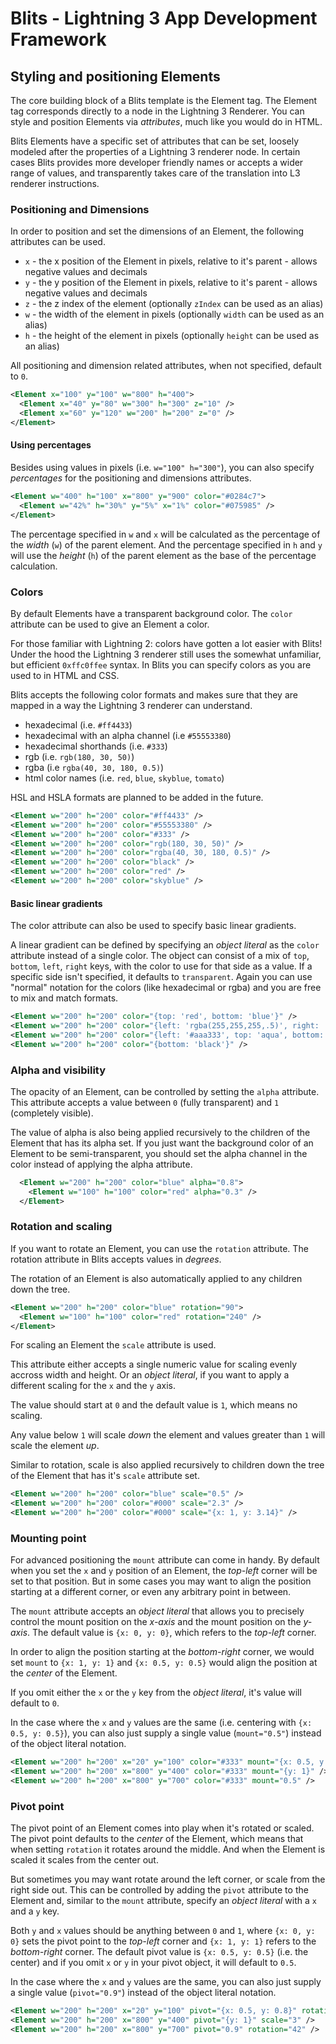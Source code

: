 # Blits - Lightning 3 App Development Framework

## Styling and positioning Elements

The core building block of a Blits template is the Element tag. The Element tag corresponds directly to a node in the Lightning 3 Renderer. You can style and position Elements via _attributes_, much like you would do in HTML.

Blits Elements have a specific set of attributes that can be set, loosely modeled after the properties of a Lightning 3 renderer node. In certain cases Blits provides more developer friendly names or accepts a wider range of values, and transparently takes care of the translation into L3 renderer instructions.

### Positioning and Dimensions

In order to position and set the dimensions of an Element, the following attributes can be used.

  - `x` - the x position of the Element in pixels, relative to it's parent - allows negative values and decimals
  - `y` - the y position of the Element in pixels, relative to it's parent - allows negative values and decimals
  - `z` - the z index of the element (optionally `zIndex` can be used as an alias)
  - `w` - the width of the element in pixels (optionally `width` can be used as an alias)
  - `h` - the height of the element in pixels (optionally `height` can be used as an alias)

All positioning and dimension related attributes, when not specified, default to `0`.

```xml
<Element x="100" y="100" w="800" h="400">
  <Element x="40" y="80" w="300" h="300" z="10" />
  <Element x="60" y="120" w="200" h="200" z="0" />
</Element>
```

#### Using percentages

Besides using values in pixels (i.e. `w="100" h="300"`), you can also specify _percentages_ for the positioning and dimensions attributes.

```xml
<Element w="400" h="100" x="800" y="900" color="#0284c7">
  <Element w="42%" h="30%" y="5%" x="1%" color="#075985" />
</Element>
```
The percentage specified in `w` and `x` will be calculated as the percentage of the _width_ (`w`) of the parent element.
And the percentage specified in `h` and `y` will use the _height_ (`h`) of the parent element as the base of the percentage calculation.

### Colors

By default Elements have a transparent background color. The `color` attribute can be used to give an Element a color.

For those familiar with Lightning 2: colors have gotten a lot easier with Blits! Under the hood the Lightning 3 renderer still uses the somewhat unfamiliar, but efficient `0xffc0ffee` syntax. In Blits you can specify colors as you are used to in HTML and CSS.

Blits accepts the following color formats and makes sure that they are mapped in a way the Lightning 3 renderer can understand.

- hexadecimal (i.e. `#ff4433`)
- hexadecimal with an alpha channel (i.e `#55553380`)
- hexadecimal shorthands (i.e. `#333`)
- rgb (i.e. `rgb(180, 30, 50)`)
- rgba (i.e `rgba(40, 30, 180, 0.5)`)
- html color names (i.e. `red`, `blue`, `skyblue`, `tomato`)

HSL and HSLA formats are planned to be added in the future.

```xml
<Element w="200" h="200" color="#ff4433" />
<Element w="200" h="200" color="#55553380" />
<Element w="200" h="200" color="#333" />
<Element w="200" h="200" color="rgb(180, 30, 50)" />
<Element w="200" h="200" color="rgba(40, 30, 180, 0.5)" />
<Element w="200" h="200" color="black" />
<Element w="200" h="200" color="red" />
<Element w="200" h="200" color="skyblue" />
```

#### Basic linear gradients

The color attribute can also be used to specify basic linear gradients.

A linear gradient can be defined by specifying an _object literal_ as the `color` attribute instead of a single color. The object can consist of a mix of `top`, `bottom`, `left`, `right` keys, with the color to use for that side as a value. If a specific side isn't specified, it defaults to `transparent`. Again you can use "normal" notation for the colors (like hexadecimal or rgba) and you are free to mix and match formats.

```xml
<Element w="200" h="200" color="{top: 'red', bottom: 'blue'}" />
<Element w="200" h="200" color="{left: 'rgba(255,255,255,.5)', right: '#000'}" />
<Element w="200" h="200" color="{left: '#aaa333', top: 'aqua', bottom: rgb(255,100,20)'}" />
<Element w="200" h="200" color="{bottom: 'black'}" />
```

### Alpha and visibility

The opacity of an Element, can be controlled by setting the `alpha` attribute. This attribute accepts a value between `0` (fully transparent) and `1` (completely visible).

The value of alpha is also being applied recursively to the children of the Element that has its alpha set. If you just want the background color of an Element to be semi-transparent, you should set the alpha channel in the color instead of applying the alpha attribute.

```xml
  <Element w="200" h="200" color="blue" alpha="0.8">
    <Element w="100" h="100" color="red" alpha="0.3" />
  </Element>
```

### Rotation and scaling

If you want to rotate an Element, you can use the `rotation` attribute. The rotation attribute in Blits accepts values in _degrees_.

The rotation of an Element is also automatically applied to any children down the tree.

```xml
<Element w="200" h="200" color="blue" rotation="90">
  <Element w="100" h="100" color="red" rotation="240" />
</Element>
```

For scaling an Element the `scale` attribute is used.

This attribute either accepts a single numeric value for scaling evenly accross width and height. Or an _object literal_, if you want to apply a different scaling for the `x` and the `y` axis.

The value should start at `0` and the default value is `1`, which means no scaling.

Any value below `1` will scale _down_ the element and values greater than `1` will scale the element _up_.

Similar to rotation, scale is also applied recursively to children down the tree of the Element that has it's `scale` attribute set.

```xml
<Element w="200" h="200" color="blue" scale="0.5" />
<Element w="200" h="200" color="#000" scale="2.3" />
<Element w="200" h="200" color="#000" scale="{x: 1, y: 3.14}" />
```

### Mounting point

For advanced positioning the `mount` attribute can come in handy. By default when you set the `x` and `y` position of an Element, the _top-left_ corner will be set to that position. But in some cases you may want to align the position starting at a different corner, or even any arbitrary point in between.

The `mount` attribute accepts an _object literal_ that allows you to precisely control the mount position on the _x-axis_ and the mount position on the _y-axis_. The default value is `{x: 0, y: 0}`, which refers to the _top-left_ corner.

In order to align the position starting at the _bottom-right_ corner, we would set `mount` to `{x: 1, y: 1}` and `{x: 0.5, y: 0.5}` would align the position at the _center_ of the Element.

If you omit either the `x` or the `y` key from the _object literal_, it's value will default to `0`.

In the case where the `x` and `y` values are the same (i.e. centering with `{x: 0.5, y: 0.5}`), you can also just supply a single value (`mount="0.5"`) instead of the object literal notation.

```xml
<Element w="200" h="200" x="20" y="100" color="#333" mount="{x: 0.5, y: 0.8}" />
<Element w="200" h="200" x="800" y="400" color="#333" mount="{y: 1}" />
<Element w="200" h="200" x="800" y="700" color="#333" mount="0.5" />
```

### Pivot point

The pivot point of an Element comes into play when it's rotated or scaled. The pivot point defaults to the _center_ of the Element, which means that when setting `rotation` it rotates around the middle. And when the Element is scaled it scales from the center out.

But sometimes you may want rotate around the left corner, or scale from the right side out. This can be controlled by adding the `pivot` attribute to the Element and, similar to the `mount` attribute, specify an _object literal_ with a `x` and a `y` key.

Both `y` and `x` values should be anything between `0` and `1`, where `{x: 0, y: 0}` sets the pivot point to the _top-left_ corner and `{x: 1, y: 1}` refers to the _bottom-right_ corner. The default pivot value is `{x: 0.5, y: 0.5}` (i.e. the center) and if you omit `x` or `y` in your pivot object, it will default to `0.5`.

In the case where the `x` and `y` values are the same, you can also just supply a single value (`pivot="0.9"`) instead of the object literal notation.


```xml
<Element w="200" h="200" x="20" y="100" pivot="{x: 0.5, y: 0.8}" rotation="69" />
<Element w="200" h="200" x="800" y="400" pivot="{y: 1}" scale="3" />
<Element w="200" h="200" x="800" y="700" pivot="0.9" rotation="42" />
```
